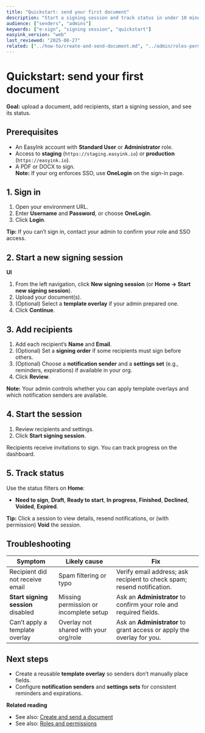 ```yaml
---
title: "Quickstart: send your first document"
description: "Start a signing session and track status in under 10 minutes."
audience: ["senders", "admins"]
keywords: ["e-sign", "signing session", "quickstart"]
easyink_version: "web"
last_reviewed: "2025-08-27"
related: ["../how-to/create-and-send-document.md", "../admin/roles-permissions.md"]
---
```


# Quickstart: send your first document

**Goal:** upload a document, add recipients, start a signing session, and see its status.

## Prerequisites
- An EasyInk account with **Standard User** or **Administrator** role.
- Access to **staging** (`https://staging.easyink.io`) or **production** (`https://easyink.io`).
- A PDF or DOCX to sign.  
**Note:** If your org enforces SSO, use **OneLogin** on the sign-in page.

## 1. Sign in
1. Open your environment URL.
2. Enter **Username** and **Password**, or choose **OneLogin**.
3. Click **Login**.

**Tip:** If you can’t sign in, contact your admin to confirm your role and SSO access.

## 2. Start a new signing session
**UI**
1. From the left navigation, click **New signing session** (or **Home → Start new signing session**).
2. Upload your document(s).
3. (Optional) Select a **template overlay** if your admin prepared one.
4. Click **Continue**.

## 3. Add recipients
1. Add each recipient’s **Name** and **Email**.
2. (Optional) Set a **signing order** if some recipients must sign before others.
3. (Optional) Choose a **notification sender** and a **settings set** (e.g., reminders, expirations) if available in your org.
4. Click **Review**.

**Note:** Your admin controls whether you can apply template overlays and which notification senders are available.

## 4. Start the session
1. Review recipients and settings.
2. Click **Start signing session**.

Recipients receive invitations to sign. You can track progress on the dashboard.

## 5. Track status
Use the status filters on **Home**:
- **Need to sign**, **Draft**, **Ready to start**, **In progress**, **Finished**, **Declined**, **Voided**, **Expired**.

**Tip:** Click a session to view details, resend notifications, or (with permission) **Void** the session.

## Troubleshooting
| Symptom | Likely cause | Fix |
|---|---|---|
| Recipient did not receive email | Spam filtering or typo | Verify email address; ask recipient to check spam; resend notification. |
| **Start signing session** disabled | Missing permission or incomplete setup | Ask an **Administrator** to confirm your role and required fields. |
| Can’t apply a template overlay | Overlay not shared with your org/role | Ask an **Administrator** to grant access or apply the overlay for you. |

## Next steps
- Create a reusable **template overlay** so senders don’t manually place fields.
- Configure **notification senders** and **settings sets** for consistent reminders and expirations.

**Related reading**
- See also: [Create and send a document](../how-to/create-and-send-document.md)  
- See also: [Roles and permissions](../admin/roles-permissions.md)
